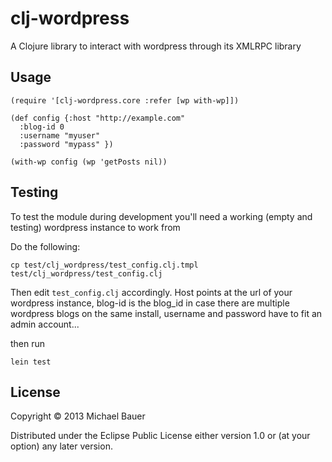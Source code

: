 # clj-wordpress

A Clojure library to interact with wordpress through its XMLRPC library

## Usage

```
(require '[clj-wordpress.core :refer [wp with-wp]])

(def config {:host "http://example.com"
  :blog-id 0
  :username "myuser"
  :password "mypass" })

(with-wp config (wp 'getPosts nil))
```



## Testing

To test the module during development you'll need a working (empty and
testing) wordpress instance to work from

Do the following:

```
cp test/clj_wordpress/test_config.clj.tmpl test/clj_wordpress/test_config.clj
```

Then edit ```test_config.clj``` accordingly. Host points at the url of your
wordpress instance, blog-id is the blog_id in case there are multiple
wordpress blogs on the same install, username and password have to fit an
admin account...

then run

```
lein test
```

## License

Copyright © 2013 Michael Bauer

Distributed under the Eclipse Public License either version 1.0 or (at
your option) any later version.

